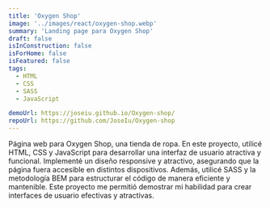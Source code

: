```yaml
---
title: 'Oxygen Shop'
image: '../images/react/oxygen-shop.webp'
summary: 'Landing page para Oxygen Shop'
draft: false
isInConstruction: false
isForHome: false
isFeatured: false
tags:
  - HTML
  - CSS
  - SASS
  - JavaScript

demoUrl: https://joseiu.github.io/Oxygen-shop/
repoUrl: https://github.com/JoseIu/Oxygen-shop
---
```


Página web para Oxygen Shop, una tienda de ropa. En este proyecto, utilicé HTML, CSS y JavaScript para desarrollar una interfaz de usuario atractiva y funcional. Implementé un diseño responsive y atractivo, asegurando que la página fuera accesible en distintos dispositivos. Además, utilicé SASS y la metodología BEM para estructurar el código de manera eficiente y mantenible. Este proyecto me permitió demostrar mi habilidad para crear interfaces de usuario efectivas y atractivas.
